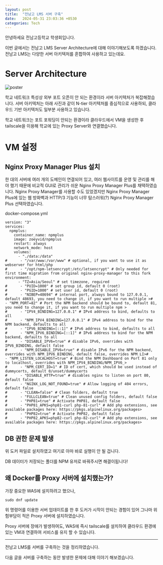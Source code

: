 ```yaml
---
layout: post
title:  "전남고 LMS 서버 구축"
date:   2024-05-31 23:03:36 +0530
categories: Tech
---
```

안녕하세요 전남고등학교 학생회입니다.

이번 글에서는 전남고 LMS Server Architecture에 대해 이야기해보도록 하겠습니다. 전남고 LMS는 다양한 서버 아키텍처를 혼합하여 사용하고 있는데요. 

# Server Architecture

![poster](https://img.jeonnam.school/bf920ebfe4fc917101280f531812148bddfdfc263ffb61878e48e991aa64ac47.png)


학교 네트워크 특성상 외부 포트 오픈이 안 되는 환경이라 서버 아키텍처가 복잡해졌습니다. 
서버 아키텍처는 아래 사진과 같이 N-tier 아키텍처를 중심적으로 사용하되, 클라우드 기반 아키텍처도 일부분 사용하고 있습니다.

학교 네트워크는 포트 포워딩이 안되는 환경이라 클라우드에서 VM을 생성한 후 tailscale을 이용해 학교에 있는 Proxy Server와 연결했습니다.

# VM 설정

## Nginx Proxy Manager Plus 설치

한 대의 서버에 여러 개의 도메인이 연결되어 있고, 여러 웹사이트를 운영 및 관리를 해야 했기 때문에 비교적 GUI로 관리가 쉬운 Nginx Proxy Manager Plus를 채택하였습니다. Nginx Proxy Manager를 사용할 수도 있었겠지만 Nginx Proxy Manager Plus에 있는 웹 방화벽과 HTTP/3 기능이 너무 탐스러워(?) Nginx Proxy Manager Plus 선택하였습니다.

docker-compose.yml
```
version: "3"
services:
  npmplus:
    container_name: npmplus
    image: zoeyvid/npmplus
    restart: always
    network_mode: host
    volumes:
      - "./data:/data"
#      - "/var/www:/var/www" # optional, if you want to use it as webserver for html/php
#      - "/opt/npm-letsencrypt:/etc/letsencrypt" # Only needed for first time migration from original nginx-proxy-manager to this fork    environment:
      - "TZ=Asia/Seoul" # set timezone, required
#      - "PUID=1000" # set group id, default 0 (root)
#      - "PGID=1000" # set user id, default 0 (root)
#      - "NIBEP=48694" # internal port, always bound to 127.0.0.1, default 48693, you need to change it, if you want to run multiple >#      - "NPM_PORT=82" # Port the NPM backend should be bound to, default 81, you need to change it, if you want to run multiple npm >
#      - "IPV4_BINDING=127.0.0.1" # IPv4 address to bind, defaults to all
#      - "NPM_IPV4_BINDING=127.0.0.1" # IPv4 address to bind for the NPM backend, defaults to all
#      - "IPV6_BINDING=[::1]" # IPv6 address to bind, defaults to all
#      - "NPM_IPV6_BINDING=[::1]" # IPv6 address to bind for the NPM backend, defaults to all
#      - "DISABLE_IPV6=true" # disable IPv6, overrides with IPV6_BINDING, default false
#      - "NPM_DISABLE_IPV6=true" # disable IPv6 for the NPM backend, overrides with NPM_IPV6_BINDING, default false, overrides NPM_LI>#      - "NPM_LISTEN_LOCALHOST=true" # Bind the NPM Dashboard on Port 81 only to localhost, overrides with NPM_IPV4_BINDING/NPM_IPV6_>
#      - "NPM_CERT_ID=1" # ID of cert, which should be used instead of dummycerts, default 0/unset/dummycerts
#      - "DISABLE_HTTP=true" # disables nginx to listen on port 80, default false
#      - "NGINX_LOG_NOT_FOUND=true" # Allow logging of 404 errors, default false
#      - "CLEAN=false" # Clean folders, default true
#      - "FULLCLEAN=true" # Clean unused config folders, default false
#      - "PHP81=true" # Activate PHP81, default false
#      - "PHP81_APKS=php81-curl php-81-curl" # Add php extensions, see available packages here: https://pkgs.alpinelinux.org/packages>
#      - "PHP82=true" # Activate PHP82, default false
#      - "PHP82_APKS=php82-curl php-82-curl" # Add php extensions, see available packages here: https://pkgs.alpinelinux.org/packages>

```
## DB 권한 문제 발생
위 도커 파일로 설치하였고 여기로 아마 바로 실행이 안 될 겁니다.

DB 데이터가 저장되는 폴더를 NPM 유저로 바꿔주시면 해결이됩니다!

## 왜 Docker를 Proxy 서버에 설치했는가?

가장 중요한 WAS에 설치하려고 했으나, 
```
sudo dnf update
```
위 명령어를 이용한 서버 업데이트를 한 후 도커가 시작이 안되는 경험이 있어 그나마 위험부담이 적은 Proxy 서버에 설치하였습니다.

Proxy 서버에 장애가 발생하여도, WAS에 즉시 tailscale를 설치하여 클라우드 환경에 있는 VM과 연결하여 서비스를 유지 할 수 있습니다.

<hr>

전남고 LMS를 서버를 구축하는 것을 정리하였습니다.

다음 글을 서버를 구축하는 동안 발생한 문제에 대해 이야기 해보겠습니다.

